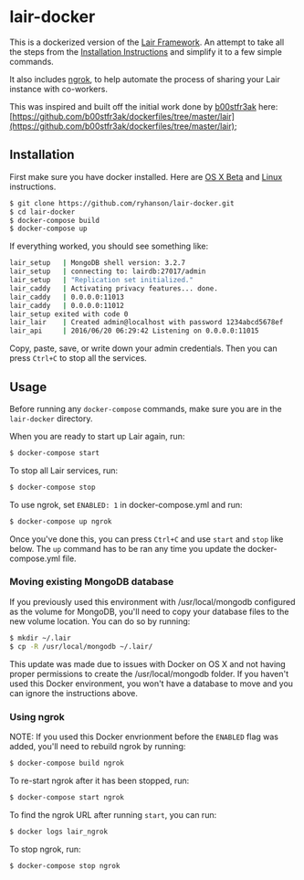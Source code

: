 # lair-docker
This is a dockerized version of the [Lair Framework](https://github.com/lair-framework/lair). An attempt to take all the steps from the [Installation Instructions](https://github.com/lair-framework/lair/wiki/Installation) and simplify it to a few simple commands.

It also includes [ngrok](https://ngrok.com/), to help automate the process of sharing your Lair instance with co-workers.

This was inspired and built off the initial work done by [b00stfr3ak](https://github.com/b00stfr3ak) here: [https://github.com/b00stfr3ak/dockerfiles/tree/master/lair](https://github.com/b00stfr3ak/dockerfiles/tree/master/lair);

## Installation

First make sure you have docker installed. Here are [OS X Beta](https://docs.docker.com/docker-for-mac/) and [Linux](https://docs.docker.com/linux/step_one/) instructions.

```bash
$ git clone https://github.com/ryhanson/lair-docker.git
$ cd lair-docker
$ docker-compose build
$ docker-compose up
```

If everything worked, you should see something like:
```bash
lair_setup   | MongoDB shell version: 3.2.7
lair_setup   | connecting to: lairdb:27017/admin
lair_setup   | "Replication set initialized."
lair_caddy   | Activating privacy features... done.
lair_caddy   | 0.0.0.0:11013
lair_caddy   | 0.0.0.0:11012
lair_setup exited with code 0
lair_lair    | Created admin@localhost with password 1234abcd5678ef
lair_api     | 2016/06/20 06:29:42 Listening on 0.0.0.0:11015
```

Copy, paste, save, or write down your admin credentials. Then you can press `Ctrl+C` to stop all the services.

## Usage

Before running any `docker-compose` commands, make sure you are in the `lair-docker` directory.

When you are ready to start up Lair again, run: 
```bash
$ docker-compose start
```

To stop all Lair services, run:
```bash
$ docker-compose stop
```

To use ngrok, set `ENABLED: 1` in docker-compose.yml and run:
```bash
$ docker-compose up ngrok
```

Once you've done this, you can press `Ctrl+C` and use `start` and `stop` like below. The `up` command has to be ran any time you update the docker-compose.yml file.

### Moving existing MongoDB database

If you previously used this environment with /usr/local/mongodb configured as the volume for MongoDB, 
you'll need to copy your database files to the new volume location. You can do so by running:

```bash
$ mkdir ~/.lair
$ cp -R /usr/local/mongodb ~/.lair/
```

This update was made due to issues with Docker on OS X and not having proper permissions to create the /usr/local/mongodb folder. 
If you haven't used this Docker environment, you won't have a database to move and you can ignore the instructions above.

### Using ngrok

NOTE: If you used this Docker envrionment before the `ENABLED` flag was added, you'll need to rebuild ngrok by running:
```bash
$ docker-compose build ngrok
```

To re-start ngrok after it has been stopped, run:
```bash
$ docker-compose start ngrok
```

To find the ngrok URL after running `start`, you can run:
```bash
$ docker logs lair_ngrok
```

To stop ngrok, run:
```bash
$ docker-compose stop ngrok
```